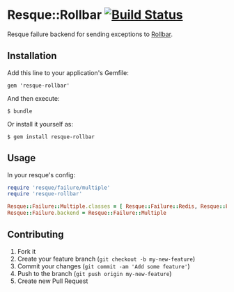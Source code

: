 # Resque::Rollbar [![Build Status](https://travis-ci.org/dimko/resque-rollbar.png)](https://travis-ci.org/dimko/resque-rollbar)

Resque failure backend for sending exceptions to [Rollbar](https://rollbar.com).

## Installation

Add this line to your application's Gemfile:

    gem 'resque-rollbar'

And then execute:

    $ bundle

Or install it yourself as:

    $ gem install resque-rollbar

## Usage

In your resque's config:

```ruby
require 'resque/failure/multiple'
require 'resque-rollbar'

Resque::Failure::Multiple.classes = [ Resque::Failure::Redis, Resque::Failure::Rollbar ]
Resque::Failure.backend = Resque::Failure::Multiple
```

## Contributing

1. Fork it
2. Create your feature branch (`git checkout -b my-new-feature`)
3. Commit your changes (`git commit -am 'Add some feature'`)
4. Push to the branch (`git push origin my-new-feature`)
5. Create new Pull Request
